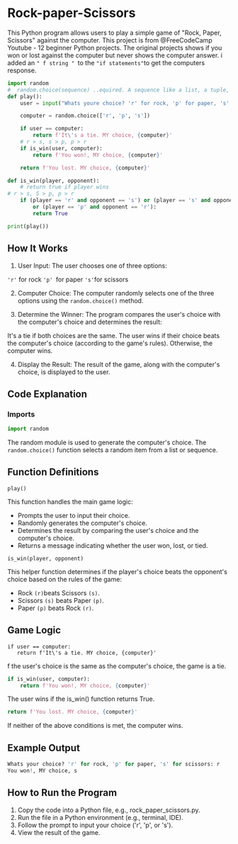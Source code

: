 # Rock-paper-Scissors 

This Python program allows users to play a simple game of "Rock, Paper, Scissors" against the computer. This project is from 
@FreeCodeCamp Youtube - 12 beginner Python projects. The original projects shows if you won or lost against the computer but never shows the computer answer.
i added an ```" f string " ```to the ```"if statements"```to get the computers response.

``` Python
import random
#  random.choice(sequence) ..equired. A sequence like a list, a tuple, a range of numbers etc
def play():
    user = input("Whats youre choice? 'r' for rock, 'p' for paper, 's' for scissors:  ")

    computer = random.choice(['r', 'p', 's'])

    if user == computer:
        return f'It\'s a tie. MY choice, {computer}'
    # r > s, s > p, p > r
    if is_win(user, computer):
        return f'You won!, MY choice, {computer}'

    return f'You lost. MY choice, {computer}'

def is_win(player, opponent):
    # return true if player wins
# r > s, S > p, p > r
    if (player == 'r' and opponent == 's') or (player == 's' and opponent == 'p') \
        or (player == 'p' and opponent == 'r'):
        return True

print(play())
```


## How It Works

1. User Input: The user chooses one of three options:

```'r'``` for rock
```'p' ```for paper
```'s'```for scissors

2. Computer Choice: The computer randomly selects one of the three options using the ```random.choice()``` method.

3. Determine the Winner: The program compares the user's choice with the computer's choice and determines the result:

It's a tie if both choices are the same.
The user wins if their choice beats the computer's choice (according to the game's rules).
Otherwise, the computer wins.

4. Display the Result: The result of the game, along with the computer's choice, is displayed to the user.


## Code Explanation

### Imports
```Python
import random
```
The random module is used to generate the computer's choice. The ```random.choice()``` function selects a random item from a list or sequence.

## Function Definitions

```play()```

This function handles the main game logic:

* Prompts the user to input their choice.
* Randomly generates the computer's choice.
* Determines the result by comparing the user's choice and the computer's choice.
* Returns a message indicating whether the user won, lost, or tied.

```is_win(player, opponent)```

This helper function determines if the player's choice beats the opponent's choice based on the rules of the game:

* Rock ```(r)```beats Scissors ```(s)```.
* Scissors ```(s)``` beats Paper ```(p)```.
* Paper ```(p)``` beats Rock ```(r)```.

 ## Game Logic

 ```Pyhon
if user == computer:
    return f'It\'s a tie. MY choice, {computer}'
```
f the user's choice is the same as the computer's choice, the game is a tie.

```Python
if is_win(user, computer):
    return f'You won!, MY choice, {computer}'
```
  The user wins if the is_win() function returns True.

  ```Python
return f'You lost. MY choice, {computer}'
```
If neither of the above conditions is met, the computer wins.

## Example Output
```Python
Whats your choice? 'r' for rock, 'p' for paper, 's' for scissors: r
You won!, MY choice, s
```

## How to Run the Program

1. Copy the code into a Python file, e.g., rock_paper_scissors.py.
2. Run the file in a Python environment (e.g., terminal, IDE).
3. Follow the prompt to input your choice ('r', 'p', or 's').
4. View the result of the game.

